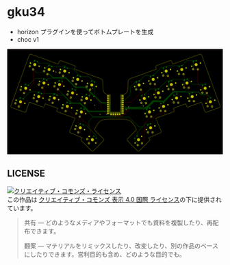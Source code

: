 # gku34

* horizon プラグインを使ってボトムプレートを生成
* choc v1

![](./assets/readme_1.png)


## LICENSE

<a rel="license" href="http://creativecommons.org/licenses/by/4.0/"><img alt="クリエイティブ・コモンズ・ライセンス" style="border-width:0" src="https://i.creativecommons.org/l/by/4.0/88x31.png" /></a><br />この作品は <a rel="license" href="http://creativecommons.org/licenses/by/4.0/">クリエイティブ・コモンズ 表示 4.0 国際 ライセンス</a>の下に提供されています。

> 共有 — どのようなメディアやフォーマットでも資料を複製したり、再配布できます。
> 
> 翻案 — マテリアルをリミックスしたり、改変したり、別の作品のベースにしたりできます。営利目的も含め、どのような目的でも。
